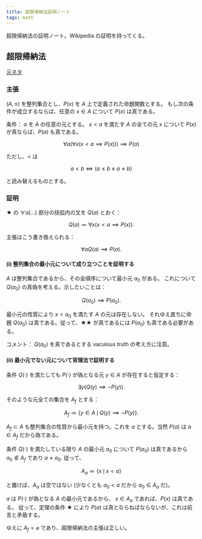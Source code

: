 ```yaml
---
title: 超限帰納法証明ノート
tags: math
---
```


超限帰納法の証明ノート。Wikipedia の証明を持ってくる。

## 超限帰納法

[元ネタ](https://ja.wikipedia.org/wiki/%E6%95%B0%E5%AD%A6%E7%9A%84%E5%B8%B0%E7%B4%8D%E6%B3%95#%E8%B6%85%E9%99%90%E5%B8%B0%E7%B4%8D%E6%B3%95)

### 主張

$(A, \le)$ を整列集合とし、$P(x)$ を $A$ 上で定義された命題関数とする。
もし次の条件が成立するならば、任意の $x \in A$ について $P(x)$ は真である。

条件：
$a$ を $A$ の任意の元とする。
$x < a$ を満たす $A$ の全ての元 $x$ について $P(x)$ が真ならば、$P(a)$ も真である。

$$
\tag*{$\bigstar$}
\forall a(\forall x(x < a \implies P(x))) \implies P(a)
$$

ただし、$\lt$ は

$$
a < b \iff (a \le b \land a \ne b)
$$

と読み替えるものとする。

### 証明

$\bigstar$ の $\forall a(\dots)$ 部分の括弧内の文を $Q(a)$ とおく：

$$
Q(a) \coloneqq \forall x(x < a \implies P(x)).
$$

主張はこう書き換えられる：

$$
\forall a Q(a) \implies P(a).
$$

#### (i) 整列集合の最小元について成り立つことを証明する

$A$ は整列集合であるから、その全順序について最小元 $a_0$ がある。
これについて $Q(a_0)$ の真偽を考える。示したいことは：

$$
\tag*{$\bigstar\bigstar$}
Q(a_0) \implies P(a_0).
$$

最小元の性質により $x < a_0$ を満たす $A$ の元は存在しない。
それゆえ直ちに命題 $Q(a_0)$ は真である。従って、$\bigstar\bigstar$ が真であるには
$P(a_0)$ も真である必要がある。

コメント： $Q(a_0)$ を真であるとする vaculous truth の考え方に注意。

#### (ii) 最小元でない元について背理法で証明する

条件 $Q(\cdot)$ を満たしても $P(\cdot)$ が偽となる元 $y \in A$ が存在すると仮定する：

$$
\exists y(Q(y) \implies \lnot P(y)).
$$

そのような元全ての集合を $A_f$ とする：

$$
A_f \coloneqq \lbrace y \in A \,\mid\, Q(y) \implies \lnot P(y)\rbrace.
$$

$A_f \subset A$ も整列集合の性質から最小元を持つ。これを $a$ とする。当然 $P(a)$ は $a \in A_f$ だから偽である。

条件 $Q(\cdot)$ を満たしている限り $A$ の最小元 $a_0$ について $P(a_0)$ は真であるから
$a_0 \notin A_f$ であり $a \ne a_0.$
従って、

$$
A_a \coloneqq \{x \,\mid\, x < a\}
$$

と置けば、$A_a$ は空ではない (少なくとも $a_0 < a$ だから $a_0 \in A_a$ だ)。

$a$ は $P(\cdot)$ が偽となる $A$ の最小元であるから、
$x \in A_a$ であれば、$P(x)$ は真である。
従って、定理の条件 $\bigstar$ により $P(a)$ は真とならねばならないが、これは前言と矛盾する。

ゆえに $A_f = \varnothing$ であり、超限帰納法の主張は正しい。
